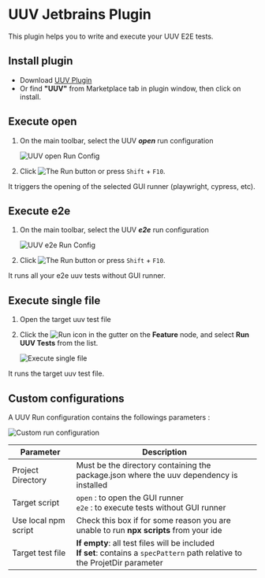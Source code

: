 # UUV Jetbrains Plugin

This plugin helps you to  write and execute your UUV E2E tests. 

## Install plugin
- Download [UUV Plugin](https://plugins.jetbrains.com/plugin/22437-uuv)
- Or find **"UUV"** from Marketplace tab in plugin window, then click on install.

## Execute **open**
1. On the main toolbar, select the UUV ***open*** run configuration

    ![UUV open Run Config](@site/static/img/docs/jetbrain-plugin/open-run-config.png)

2. Click ![The Run button](https://resources.jetbrains.com/help/img/idea/2023.2/app.actions.execute_dark.svg) or press `Shift` + `F10`.

It triggers the opening of the selected GUI runner (playwright, cypress, etc).

## Execute **e2e**
1. On the main toolbar, select the UUV ***e2e*** run configuration

    ![UUV e2e Run Config](@site/static/img/docs/jetbrain-plugin/e2e-run-config.png)

2. Click ![The Run button](https://resources.jetbrains.com/help/img/idea/2023.2/app.actions.execute_dark.svg) or press `Shift` + `F10`.

It runs all your e2e uuv tests without GUI runner.

## Execute single file
1. Open the target uuv test file
2. Click the ![Run icon](https://resources.jetbrains.com/help/img/idea/2023.2/app.actions.execute_dark.svg) in the gutter on the **Feature** node, and select **Run UUV Tests** from the list.

    ![Execute single file](@site/static/img/docs/jetbrain-plugin/execute-single-file.png)

It runs the target uuv test file.

## Custom configurations
A UUV Run configuration contains the followings parameters :

![Custom run configuration](@site/static/img/docs/jetbrain-plugin/run-custom-run-config.png)

| Parameter            | Description                                                                                                                     |
|----------------------|---------------------------------------------------------------------------------------------------------------------------------|
| Project Directory    | Must be the directory containing the package.json where the uuv dependency is installed                                         |
| Target script        | `open` : to open the GUI runner<br/> `e2e` : to execute tests without GUI runner                                                |
| Use local npm script | Check this box if for some reason you are unable to run **npx scripts** from your ide                                           |
| Target test file     | **If empty**: all test files will be included<br/>**If set**: contains a `specPattern` path relative to the ProjetDir parameter |

